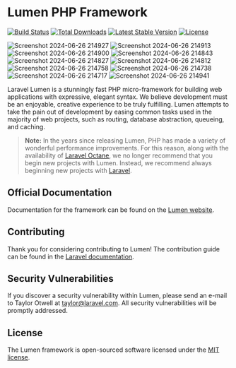 # Lumen PHP Framework

[![Build Status](https://travis-ci.org/laravel/lumen-framework.svg)](https://travis-ci.org/laravel/lumen-framework)
[![Total Downloads](https://img.shields.io/packagist/dt/laravel/lumen-framework)](https://packagist.org/packages/laravel/lumen-framework)
[![Latest Stable Version](https://img.shields.io/packagist/v/laravel/lumen-framework)](https://packagist.org/packages/laravel/lumen-framework)
[![License](https://img.shields.io/packagist/l/laravel/lumen)](https://packagist.org/packages/laravel/lumen-framework)

![Screenshot 2024-06-26 214927](https://github.com/M-AzharPratama/api_rumah_makan/assets/115693503/def47ff3-6dc3-4334-b687-1c0bac87f07e)
![Screenshot 2024-06-26 214913](https://github.com/M-AzharPratama/api_rumah_makan/assets/115693503/afce0541-b9a2-4f34-9b24-d301bcd99689)
![Screenshot 2024-06-26 214900](https://github.com/M-AzharPratama/api_rumah_makan/assets/115693503/1da0a89d-1ffc-4dc0-852e-fdd152764152)
![Screenshot 2024-06-26 214843](https://github.com/M-AzharPratama/api_rumah_makan/assets/115693503/44fd5c44-f26f-4c33-b21f-590dc50d10c8)
![Screenshot 2024-06-26 214827](https://github.com/M-AzharPratama/api_rumah_makan/assets/115693503/9d3d7684-6d68-4640-b72a-4d88ae944ea9)
![Screenshot 2024-06-26 214812](https://github.com/M-AzharPratama/api_rumah_makan/assets/115693503/156278e5-5447-41c2-a1c4-76fc5e5ef88a)
![Screenshot 2024-06-26 214758](https://github.com/M-AzharPratama/api_rumah_makan/assets/115693503/7cbe2bbf-992d-4ee6-b3a1-88789aaa3aa4)
![Screenshot 2024-06-26 214738](https://github.com/M-AzharPratama/api_rumah_makan/assets/115693503/0868d8d2-6bbe-4726-a2f8-10b13d154fdf)
![Screenshot 2024-06-26 214717](https://github.com/M-AzharPratama/api_rumah_makan/assets/115693503/f54e0a83-85cd-4f99-813c-f0dc63fa73b2)
![Screenshot 2024-06-26 214941](https://github.com/M-AzharPratama/api_rumah_makan/assets/115693503/82b3d2ce-c3d3-4969-b00e-f5b5d31e6d14)


Laravel Lumen is a stunningly fast PHP micro-framework for building web applications with expressive, elegant syntax. We believe development must be an enjoyable, creative experience to be truly fulfilling. Lumen attempts to take the pain out of development by easing common tasks used in the majority of web projects, such as routing, database abstraction, queueing, and caching.


> **Note:** In the years since releasing Lumen, PHP has made a variety of wonderful performance improvements. For this reason, along with the availability of [Laravel Octane](https://laravel.com/docs/octane), we no longer recommend that you begin new projects with Lumen. Instead, we recommend always beginning new projects with [Laravel](https://laravel.com).

## Official Documentation

Documentation for the framework can be found on the [Lumen website](https://lumen.laravel.com/docs).

## Contributing

Thank you for considering contributing to Lumen! The contribution guide can be found in the [Laravel documentation](https://laravel.com/docs/contributions).

## Security Vulnerabilities

If you discover a security vulnerability within Lumen, please send an e-mail to Taylor Otwell at taylor@laravel.com. All security vulnerabilities will be promptly addressed.

## License

The Lumen framework is open-sourced software licensed under the [MIT license](https://opensource.org/licenses/MIT).
